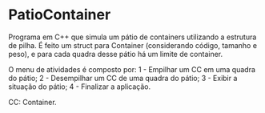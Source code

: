 # PatioContainer

Programa em C++ que simula um pátio de containers utilizando a estrutura de pilha. É feito um struct para Container (considerando código, tamanho e peso), e para cada quadra desse pátio há um limite de container.

O menu de atividades é composto por:
    1 - Empilhar um CC em uma quadra do pátio;
    2 - Desempilhar um CC de uma quadra do pátio;
    3 - Exibir a situação do pátio;
    4 - Finalizar a aplicação.
    
CC: Container.
